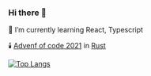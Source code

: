 ### Hi there 👋
🌱 I’m currently learning React, Typescript

:candle: [Advenf of code 2021](https://adventofcode.com/2021) in [Rust](https://github.com/JonasNicoletti/advent-of-code-2021)

[![Top Langs](https://github-readme-stats.vercel.app/api/top-langs/?username=JonasNicoletti&layout=compact)](https://github.com/anuraghazra/github-readme-stats)
